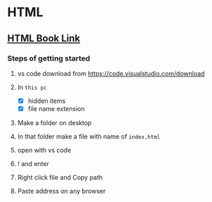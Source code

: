 # HTML

## [HTML Book Link](<https://github.com/shehza-d/Learning-Resources/blob/main/02.Starting-of-Development(HTML)/00.Web_development_book(jon-ducket).pdf>)

### Steps of getting started

1. vs code download from
   https://code.visualstudio.com/download

1. In `this pc`

   - [x] hidden items
   - [x] file name extension

1. Make a folder on desktop
1. In that folder make a file with name of `index.html`

1. open with vs code

1. ! and enter

1. Right click file and Copy path

1. Paste address on any browser
